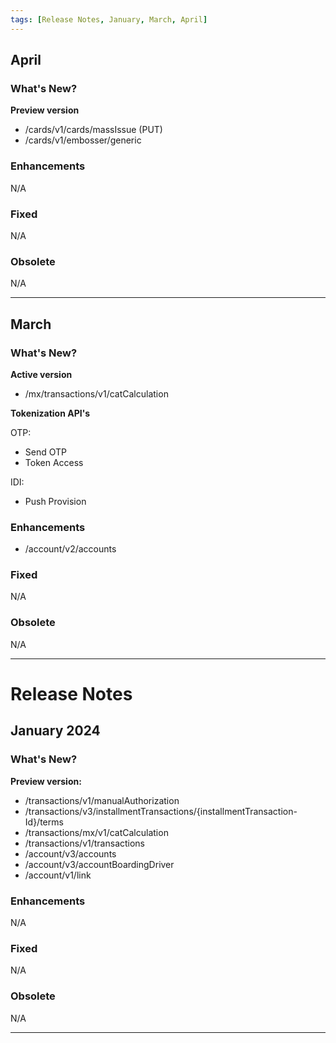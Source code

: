 ```yaml
---
tags: [Release Notes, January, March, April]
---
```


## April

### What's New?
**Preview version**
- /cards/v1/cards/massIssue (PUT)
- /cards/v1/embosser/generic

### Enhancements

N/A

### Fixed

N/A

### Obsolete

N/A

---

## March

### What's New?
**Active version**
- /mx/transactions/v1/catCalculation

**Tokenization API's**

OTP:
- Send OTP
- Token Access

IDI:
- Push Provision

### Enhancements

- /account/v2/accounts

### Fixed

N/A

### Obsolete

N/A

---

# Release Notes

## January 2024

### What's New?

**Preview version:**
- /transactions/v1/manualAuthorization
- /transactions/v3/installmentTransactions/{installmentTransaction-Id}/terms
- /transactions/mx/v1/catCalculation
- /transactions/v1/transactions
- /account/v3/accounts
- /account/v3/accountBoardingDriver
- /account/v1/link

### Enhancements

N/A

### Fixed

N/A

### Obsolete

N/A

---
